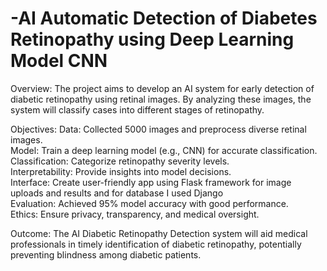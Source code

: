 # -AI Automatic Detection of Diabetes Retinopathy using Deep Learning Model CNN

Overview: The project aims to develop an AI system for early detection of diabetic retinopathy using retinal images. By analyzing these images, the system will classify cases into different stages of retinopathy. 


Objectives:
Data: Collected 5000 images and preprocess diverse retinal images.<br>
Model: Train a deep learning model (e.g., CNN) for accurate classification.<br>
Classification: Categorize retinopathy severity levels.<br>
Interpretability: Provide insights into model decisions.<br>
Interface: Create user-friendly app using Flask framework for image uploads and results and for database I used Django<br>
Evaluation: Achieved 95% model accuracy with good performance.<br>
Ethics: Ensure privacy, transparency, and medical oversight.<br>


Outcome:
The AI Diabetic Retinopathy Detection system will aid medical professionals in timely identification of diabetic retinopathy, potentially preventing blindness among diabetic patients.






